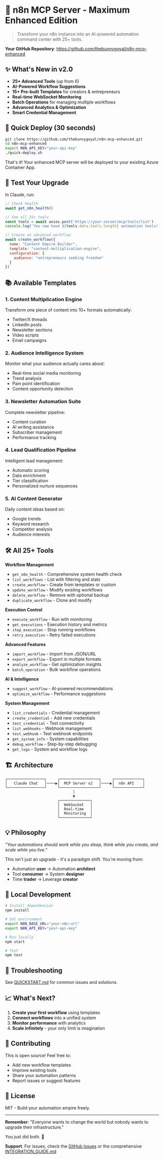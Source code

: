 # 🚀 n8n MCP Server - Maximum Enhanced Edition

> Transform your n8n instance into an AI-powered automation command center with 25+ tools.

**Your GitHub Repository**: https://github.com/thebunnygoyal/n8n-mcp-enhanced

## ✨ What's New in v2.0

- **25+ Advanced Tools** (up from 6)
- **AI-Powered Workflow Suggestions**
- **15+ Pre-built Templates** for creators & entrepreneurs
- **Real-time WebSocket Monitoring**
- **Batch Operations** for managing multiple workflows
- **Advanced Analytics & Optimization**
- **Smart Credential Management**

## 🎯 Quick Deploy (30 seconds)

```bash
git clone https://github.com/thebunnygoyal/n8n-mcp-enhanced.git
cd n8n-mcp-enhanced
export N8N_API_KEY="your-api-key"
./quick-deploy.sh
```

That's it! Your enhanced MCP server will be deployed to your existing Azure Container App.

## 🧪 Test Your Upgrade

In Claude, run:
```javascript
// Check health
await get_n8n_health()

// See all 25+ tools
const tools = await axios.post('https://your-server/mcp/tools/list')
console.log(`You now have ${tools.data.tools.length} automation tools!`)

// Create an advanced workflow
await create_workflow({
  name: "Content Empire Builder",
  template: "content-multiplication-engine",
  configuration: {
    audience: "entrepreneurs seeking freedom"
  }
})
```

## 📚 Available Templates

### 1. Content Multiplication Engine
Transform one piece of content into 10+ formats automatically:
- Twitter/X threads
- LinkedIn posts  
- Newsletter sections
- Video scripts
- Email campaigns

### 2. Audience Intelligence System
Monitor what your audience actually cares about:
- Real-time social media monitoring
- Trend analysis
- Pain point identification
- Content opportunity detection

### 3. Newsletter Automation Suite
Complete newsletter pipeline:
- Content curation
- AI writing assistance
- Subscriber management
- Performance tracking

### 4. Lead Qualification Pipeline
Intelligent lead management:
- Automatic scoring
- Data enrichment
- Tier classification
- Personalized nurture sequences

### 5. AI Content Generator
Daily content ideas based on:
- Google trends
- Keyword research
- Competitor analysis
- Audience interests

## 🛠️ All 25+ Tools

**Workflow Management**
- `get_n8n_health` - Comprehensive system health check
- `list_workflows` - List with filtering and stats
- `create_workflow` - Create from templates or custom
- `update_workflow` - Modify existing workflows
- `delete_workflow` - Remove with optional backup
- `duplicate_workflow` - Clone and modify

**Execution Control**
- `execute_workflow` - Run with monitoring
- `get_executions` - Execution history and metrics
- `stop_execution` - Stop running workflows
- `retry_execution` - Retry failed executions

**Advanced Features**
- `import_workflow` - Import from JSON/URL
- `export_workflow` - Export in multiple formats
- `analyze_workflow` - Get optimization insights
- `batch_operation` - Bulk workflow operations

**AI & Intelligence**
- `suggest_workflow` - AI-powered recommendations
- `optimize_workflow` - Performance suggestions

**System Management**
- `list_credentials` - Credential management
- `create_credential` - Add new credentials
- `test_credential` - Test connectivity
- `list_webhooks` - Webhook management
- `test_webhook` - Test webhook endpoints
- `get_system_info` - System capabilities
- `debug_workflow` - Step-by-step debugging
- `get_logs` - System and workflow logs

## 🏗️ Architecture

```
┌─────────────────┐     ┌──────────────────┐     ┌─────────────┐
│   Claude Chat   │────▶│  MCP Server v2   │────▶│  n8n API    │
└─────────────────┘     └──────────────────┘     └─────────────┘
                               │
                               ▼
                        ┌──────────────┐
                        │  WebSocket   │
                        │  Real-time   │
                        │  Monitoring  │
                        └──────────────┘
```

## 💡 Philosophy

*"Your automations should work while you sleep, think while you create, and scale while you live."*

This isn't just an upgrade - it's a paradigm shift. You're moving from:
- Automation **user** → Automation **architect**
- Tool **consumer** → System **designer**  
- Time **trader** → Leverage **creator**

## 🔧 Local Development

```bash
# Install dependencies
npm install

# Set environment
export N8N_BASE_URL="your-n8n-url"
export N8N_API_KEY="your-api-key"

# Run locally
npm start

# Test
npm test
```

## 🚨 Troubleshooting

See [QUICKSTART.md](QUICKSTART.md) for common issues and solutions.

## 📈 What's Next?

1. **Create your first workflow** using templates
2. **Connect workflows** into a unified system
3. **Monitor performance** with analytics
4. **Scale infinitely** - your only limit is imagination

## 🤝 Contributing

This is open source! Feel free to:
- Add new workflow templates
- Improve existing tools
- Share your automation patterns
- Report issues or suggest features

## 📜 License

MIT - Build your automation empire freely.

---

**Remember**: "Everyone wants to change the world but nobody wants to upgrade their infrastructure."

You just did both. 🎉

**Support**: For issues, check the [GitHub Issues](https://github.com/thebunnygoyal/n8n-mcp-enhanced/issues) or the comprehensive [INTEGRATION_GUIDE.md](INTEGRATION.md)